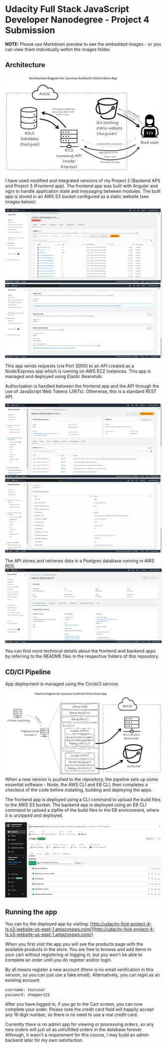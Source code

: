 # Udacity Full Stack JavaScript Developer Nanodegree - Project 4 Submission

**NOTE:** Please use Markdown preview to see the embedded images - or you can view them individually within the images folder.

## Architecture
![Project architecture](images/LaurenceScotfordArchitecture.png)

I have used modified and integrated versions of my Project 2 (Backend API) and Project 3 (Frontend app). The frontend app was built with Angular and ngrx to handle application state and messaging between modules. The built app is stored in an AWS S3 bucket configured as a static website (see images below):

![Built objects in S3](images/LaurenceScotfordsFrontendAppS3Objects.png)
![S3 bucket configured as static website](images/LaurenceScotfordsFrontendAppS3Config.png)

This app sends requests (via Port 3000) to an API created as a Node/Express app which is running on AWS EC2 instances. This app is managed and deployed using Elastic Beanstalk.

Authorisation is handled between the frontend app and the API through the use of JavaScript Web Tokens (JWTs). Otherwise, this is a standard REST API.

![The application running in Elastic Beanstalk](images/LaurenceScotfordAPIElasticBeanstalk.png)
![The application's environment variables configured in Elastic Beanstalk](images/LaurenceScotfordAPIElasticBeanstalkConfig.png)

The API stores and retrieves data in a Postgres database running in AWS RDS.
![The RDS database up and running](images/LaurenceScotfordDatabase.png)

You can find more technical details about the frontend and backend apps by referring to the README files in the respective folders of this repository.

## CD/CI Pipeline
App deployment is managed using the CircleCI service.

![The deployment pipeline](images/LaurenceScotfordPipeline.png)
When a new version is pushed to the repository, the pipeline sets up some essential software - Node, the AWS CLI and EB CLI, then completes a checkout of the code before installing, building and deploying the apps.

The frontend app is deployed using a CLI command to upload the build files to the AWS S3 bucket. The backend app is deployed using an EB CLI command to upload a zipfile of the build files to the EB environment, where it is unzipped and deployed.

![A green run in CircleCI](images/LaurenceScotfordCircleCIGreen.png)

## Running the app
You can try the deployed app by visiting: [http://udacity-fsjd-project-4-ls.s3-website-us-east-1.amazonaws.com/](http://udacity-fsjd-project-4-ls.s3-website-us-east-1.amazonaws.com/)

When you first visit the app you will see the products page with the available products in the store. You are free to browse and add items to your cart without registering or logging in, but you won't be able to complete an order until you do register and/or login.

By all means register a new account (there is no email verification in this version, so you can just use a fake email). Alternatively, you can login as an existing account:

```
username: testuser
password: shopper123
```

After you have logged in, if you go to the Cart screen, you can now complete your order. Please note the credit card field will happily accept any 16 digit number, so there is no need to use a real credit card.

Currently there is no admin app for viewing or processing orders, so any new orders will just sit as unfulfilled orders in the database forever. Although, it wasn't a requirement for this course, I may build an admin backend later for my own satisfaction. 